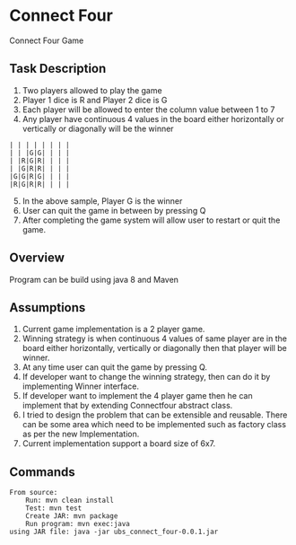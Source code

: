 # Connect Four
Connect Four Game

## Task Description

1) Two players allowed to play the game			
2) Player 1 dice is R and Player 2 dice is G
3) Each player will be allowed to enter the column value between 1 to 7
4) Any player have continuous 4 values in the board either horizontally or vertically or diagonally will be the winner

```
| | | | | | | |
| | |G|G| | | |
| |R|G|R| | | |
| |G|R|R| | | |
|G|G|R|G| | | |
|R|G|R|R| | | |

```

5) In the above sample, Player G is the winner
6) User can quit the game in between by pressing Q
7) After completing the game system will allow user to restart or quit the game.

## Overview

Program can be build using java 8 and Maven

## Assumptions

1) Current game implementation is a 2 player game.
2) Winning strategy is when continuous 4 values of same player are in the board either horizontally, vertically or diagonally then that player will be winner. 
3) At any time user can quit the game by pressing Q.
4) If developer want to change the winning strategy, then can do it by implementing Winner interface. 
5) If developer want to implement the 4 player game then he can implement that by extending  Connectfour abstract class.
6) I tried to design the problem that can be extensible and reusable. There can be some area which need to be implemented such as factory class as per the new Implementation.
7) Current implementation support a board size of 6x7.

## Commands
```
From source:
	Run: mvn clean install
	Test: mvn test
	Create JAR: mvn package
	Run program: mvn exec:java
using JAR file: java -jar ubs_connect_four-0.0.1.jar
```